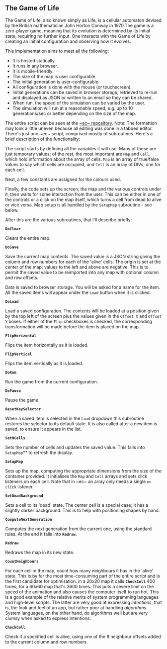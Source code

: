 ## The Game of Life

The Game of Life, also known simply as Life, is a cellular automaton devised by the British mathematician John Horton Conway in 1970.The game is a zero-player game, meaning that its evolution is determined by its initial state, requiring no further input. One interacts with the Game of Life by creating an initial configuration and observing how it evolves.

This implementation aims to meet all the following:

 - It is hosted statically.
 - It runs in any browser.
 - It is mobile-friendly.
 - The size of the map is user configurable.
 - The initial generation is user-configurable.
 - All configuration is done with the mouse (or touchscreen).
 - Initial generations can be saved in browser storage, retrieved to re-run and displayed as JSON or written to an email so they can be shared.
 - When run, the speed of the simulation can be varied by the user.
 - The simulation will run at a reasonable speed, e.g. up to 10 generations/sec or better depending on the size of the map.

The entire script can be seen at the [~ec~ repository](https://raw.githubusercontent.com/easycoder/easycoder.github.io/master/resources/ecs/life.ecs). Note: The formattion may look a little uneven because all editing was done in a tabbed editor. There's just one ~ec~ script, comprised mostly of subroutines. Here's a brief description of the functionality:

The script starts by defining all the variables it will use. Many of these are just temporary values; of the rest, the most important are `Map` and `Cell`, which hold information about the array of cells. `Map` is an array of true/false values to say which cells are occupied, and `Cell` is an array of DIVs, one for each cell.

Next, a few constants are assigned for the colours used.

Finally, the code sets up the screen; the map and the various controls under it, then waits for some interaction from the user. This can be either in one of the controls or a click on the map itself, which turns a cell from dead to alive or vice versa. Map setup is all handled by the `SetupMap` subroutine - see below.

After this are the various subroutines, that I'll describe briefly:

**`DoClear`**

Clears the entire map.

**`DoSave`**

Save the current map contents. The saved value is a JSON string giving the column and row numbers for each of the 'alive' cells. The origin is set at the center of the map; values to the left and above are negative. This is to permit the saved value to be reimported into any map with optional column and row offsets.

Data is saved to browser storage. You will be asked for a name for the item. All the saved items will appear under the `Load` button when it is clicked.

**`DoLoad`**

Load a saved configuration. The contents will be loaded at a position given by the top left of the screen plus the values given in the `Offset X` and `Offset Y` boxes. If either of the `Flip` checkboxes is checked, the corresponding transformation will be made before the item is placed on the map.

**`FlipHorizontal`**

Flips the item horizontally as it is loaded.

**`FlipVertical`**

Flips the item vertically as it is loaded.

**`DoRun`**

Run the game from the current configuration.

**`DoPause`**

Pause the game.

**`ResetKeySelector`**

When a saved item is selected in the `Load` dropdown this subroutine restores the selector to its default state. It is also called after a new item is saved, to ensure it appears in the list.

**`SetNCells`**

Sets the number of cells and updates the saved value. This falls into `SetupMap`** to refresh the display.

**`SetupMap`**

Sets up the map, computing the appropriate dimensions from the size of the container provided. It initialises the `Map` and `Cell` arrays and sets click listeners on each cell. Note that in ~ec~ an array only needs a single `on click` listener.

**`SetDeadBackground`**

Sets a cell to its 'dead' state. The center cell is a special case; it has a slightly darker background. This is to help with positioning shapes by hand.

**`ComputeNextGeneration`**

Computes the next generation from the current one, using the standard rules. At the end it falls into **`Redraw`**.

**`Redraw`**

Redraws the map in its new state.

**`CountNeighbours`**

For each cell in the map, count how many neighbours it has in the 'alive' state. This is by far the most time-consuming part of the entire script and is the first candidate for optimisation. in a 20x20 map it calls **`CheckCell`** 400 times; for a 60x60 map that's 3600 times. This puts a severe limit on the speed of the animation and also causes the computer itself to run hot. This is a good example of the relative merits of system programming languages and high-level scripts. The latter are very good at expressing _intentions_, that is, the look and feel of an app, but rather poor at handling _algorithms_. System languages, on the other hand, do algorithms well but are very clumsy when asked to express intentions.

**`CheckCell`**

Check if a specified cell is alive, using one of the 8 neighbour offsets added to the current column and row numbers.
